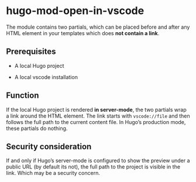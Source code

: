 # hugo-mod-open-in-vscode

The module contains two partials, which can be placed before and after any HTML element in your templates which does **not contain a link**. 

## Prerequisites

- A local Hugo project 

- A local vscode installation

## Function

If the local Hugo project is rendered **in server-mode**, the two partials wrap a link around the HTML element. The link starts with `vscode://file` and then follows the full path to the current content file. In Hugo’s production mode, these partials do nothing.

## Security consideration

If and only if Hugo’s server-mode is configured to show the preview under a public URL (by default its not), the full path to the project is visible in the link. Which may be a security concern.  
